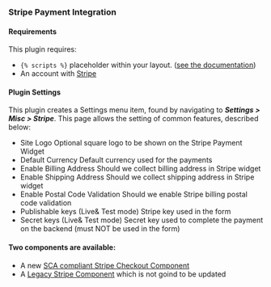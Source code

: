 ### Stripe Payment Integration 
 
#### Requirements 
 
This plugin requires: 
 
- `{% scripts %}` placeholder within your layout. ([see the documentation](http://octobercms.com/docs/markup/tag-scripts)) 
- An account with [Stripe](https://stripe.com) 
 
#### Plugin Settings 
 
This plugin creates a Settings menu item, found by navigating to ***Settings > Misc > Stripe***. This page allows the setting of common features, described below: 
 
- Site Logo 
        Optional square logo to be shown on the Stripe Payment Widget 
- Default Currency 
        Default currency used for the payments 
- Enable Billing Address 
        Should we collect billing address in Stripe widget 
- Enable Shipping Address 
        Should we collect shipping address in Stripe widget 
- Enable Postal Code Validation 
        Should we enable Stripe billing postal code validation 
- Publishable keys (Live& Test mode) 
        Stripe key used in the form 
- Secret keys (Live& Test mode) 
        Secret key used to complete the payment on the backend (must NOT be used in the form) 
 

#### Two components are available:

- A new <a href="https://github.com/mjauvin/oc-stripe-plugin/tree/master/docs/checkout-component.md" target="_blank">SCA compliant Stripe Checkout Component</a>
- A <a href="https://github.com/mjauvin/oc-stripe-plugin/tree/master/docs/legacy-component.md" target="_blank">Legacy Stripe Component</a> which is not goind to be updated
